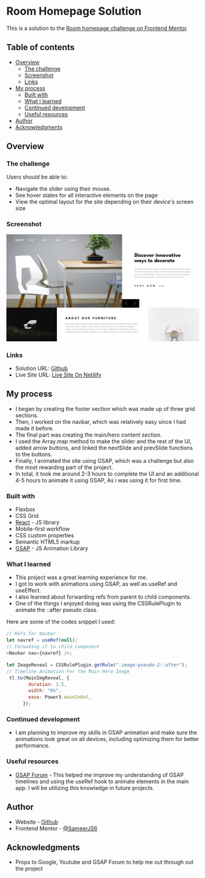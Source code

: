 # Room Homepage Solution

This is a solution to the [Room homepage challenge on Frontend Mentor](https://www.frontendmentor.io/challenges/room-homepage-BtdBY_ENq).

## Table of contents

- [Overview](#overview)
  - [The challenge](#the-challenge)
  - [Screenshot](#screenshot)
  - [Links](#links)
- [My process](#my-process)
  - [Built with](#built-with)
  - [What I learned](#what-i-learned)
  - [Continued development](#continued-development)
  - [Useful resources](#useful-resources)
- [Author](#author)
- [Acknowledgments](#acknowledgments)

## Overview

### The challenge

Users should be able to:

- Navigate the slider using their mouse.
- See hover states for all interactive elements on the page
- View the optimal layout for the site depending on their device's screen size

### Screenshot

![](./Preview.jpg)

### Links

- Solution URL: [Github](https://github.com/SameerJS6/React-Projects/tree/master/Room-Homepage)
- Live Site URL: [Live Site On Netilify](https://home-sameer.netlify.app/)

## My process

- I began by creating the footer section which was made up of three grid sections.
- Then, I worked on the navbar, which was relatively easy since I had made it before.
- The final part was creating the main/hero content section.
- I used the Array.map method to make the slider and the rest of the UI, added arrow buttons, and linked the nextSlide and prevSlide functions to the buttons.
- Finally, I animated the site using GSAP, which was a challenge but also the most rewarding part of the project.
- In total, it took me around 2-3 hours to complete the UI and an additional 4-5 hours to animate it using GSAP, As i was using it for first time.

### Built with

- Flexbox
- CSS Grid
- [React](https://reactjs.org/) - JS library
- Mobile-first workflow
- CSS custom properties
- Semantic HTML5 markup
- [GSAP](https://greensock.com/gsap/) - JS Animation Library

### What I learned

- This project was a great learning experience for me.
- I got to work with animations using GSAP, as well as useRef and useEffect.
- I also learned about forwarding refs from parent to child components.
- One of the things I enjoyed doing was using the CSSRulePlugin to animate the ::after pseudo class.

Here are some of the codes snippet I used:

```Javascript React
// Refs for Navbar
let navref = useRef(null);
// Forwading it to child component
<Navbar nav={navref} />;
```

```Javascript React
let ImageReveal = CSSRulePlugin.getRule(".image-pseudo-2::after");
// Timeline Animation For the Main Hero Image
 tl.to(MainImgReveal, {
        duration: 1.5,
        width: "0%",
        ease: Power3.easeInOut,
      });
```

### Continued development

- I am planning to improve my skills in GSAP animation and make sure the animations look great on all devices, including optimizing them for better performance.

### Useful resources

- [GSAP Forum](https://greensock.com/forums/) - This helped me improve my understanding of GSAP timelines and using the useRef hook to animate elements in the main app. I will be utilizing this knowledge in future projects.

## Author

- Website - [Github](https://github.com/SameerJS6/)
- Frontend Mentor - [@SameerJS6](https://www.frontendmentor.io/profile/sameerjs6)

## Acknowledgments

- Props to Google, Youtube and GSAP Forum to help me out through out the project
